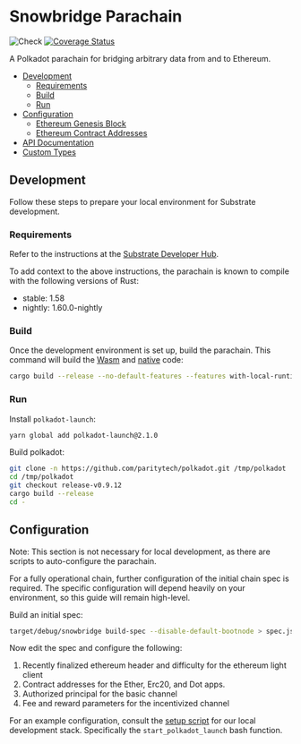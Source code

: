 # Snowbridge Parachain <!-- omit in toc -->
![Check](https://github.com/Snowfork/snowbridge/workflows/Check/badge.svg)
[![Coverage Status](https://coveralls.io/repos/github/Snowfork/polkadot-ethereum/badge.svg)](https://coveralls.io/github/Snowfork/snowbridge)

A Polkadot parachain for bridging arbitrary data from and to Ethereum.

- [Development](#development)
  - [Requirements](#requirements)
  - [Build](#build)
  - [Run](#run)
- [Configuration](#configuration)
  - [Ethereum Genesis Block](#ethereum-genesis-block)
  - [Ethereum Contract Addresses](#ethereum-contract-addresses)
- [API Documentation](#api-documentation)
- [Custom Types](#custom-types)

## Development

Follow these steps to prepare your local environment for Substrate development.

### Requirements

Refer to the instructions at the
[Substrate Developer Hub](https://substrate.dev/docs/en/knowledgebase/getting-started/#manual-installation).

To add context to the above instructions, the parachain is known to compile with the following versions of Rust:

- stable: 1.58
- nightly: 1.60.0-nightly

### Build

Once the development environment is set up, build the parachain. This command will build the
[Wasm](https://substrate.dev/docs/en/knowledgebase/advanced/executor#wasm-execution) and
[native](https://substrate.dev/docs/en/knowledgebase/advanced/executor#native-execution) code:

```bash
cargo build --release --no-default-features --features with-local-runtime
```

### Run

Install `polkadot-launch`:

```bash
yarn global add polkadot-launch@2.1.0
```

Build polkadot:

```bash
git clone -n https://github.com/paritytech/polkadot.git /tmp/polkadot
cd /tmp/polkadot
git checkout release-v0.9.12
cargo build --release
cd -
```

## Configuration

Note: This section is not necessary for local development, as there are scripts to auto-configure the parachain.

For a fully operational chain, further configuration of the initial chain spec is required. The specific configuration will depend heavily on your environment, so this guide will remain high-level.

Build an initial spec:
```bash
target/debug/snowbridge build-spec --disable-default-bootnode > spec.json
```

Now edit the spec and configure the following:
1. Recently finalized ethereum header and difficulty for the ethereum light client
2. Contract addresses for the Ether, Erc20, and Dot apps.
3. Authorized principal for the basic channel
4. Fee and reward parameters for the incentivized channel

For an example configuration, consult the [setup script](https://github.com/Snowfork/snowbridge/blob/main/test/scripts/start-services.sh) for our local development stack. Specifically the `start_polkadot_launch` bash function.
